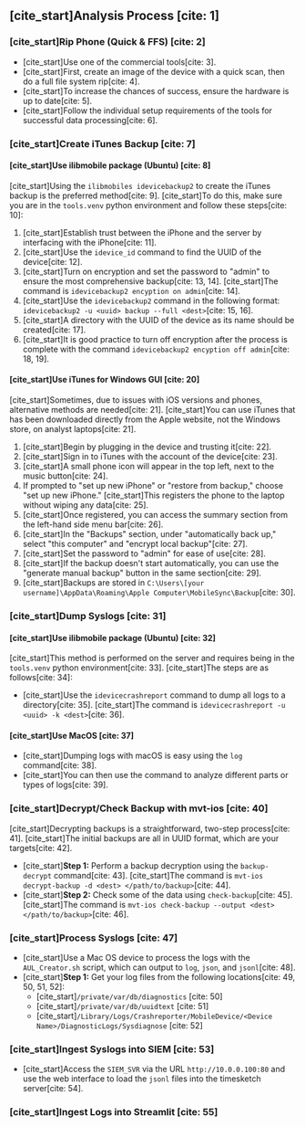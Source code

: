## [cite_start]Analysis Process [cite: 1]

### [cite_start]Rip Phone (Quick & FFS) [cite: 2]
* [cite_start]Use one of the commercial tools[cite: 3].
* [cite_start]First, create an image of the device with a quick scan, then do a full file system rip[cite: 4].
* [cite_start]To increase the chances of success, ensure the hardware is up to date[cite: 5].
* [cite_start]Follow the individual setup requirements of the tools for successful data processing[cite: 6].

### [cite_start]Create iTunes Backup [cite: 7]
#### [cite_start]Use ilibmobile package (Ubuntu) [cite: 8]
[cite_start]Using the `ilibmobiles idevicebackup2` to create the iTunes backup is the preferred method[cite: 9]. [cite_start]To do this, make sure you are in the `tools.venv` python environment and follow these steps[cite: 10]:

1.  [cite_start]Establish trust between the iPhone and the server by interfacing with the iPhone[cite: 11].
2.  [cite_start]Use the `idevice_id` command to find the UUID of the device[cite: 12].
3.  [cite_start]Turn on encryption and set the password to "admin" to ensure the most comprehensive backup[cite: 13, 14]. [cite_start]The command is `idevicebackup2 encyption on admin`[cite: 14].
4.  [cite_start]Use the `idevicebackup2` command in the following format: `idevicebackup2 -u <uuid> backup --full <dest>`[cite: 15, 16].
5.  [cite_start]A directory with the UUID of the device as its name should be created[cite: 17].
6.  [cite_start]It is good practice to turn off encryption after the process is complete with the command `idevicebackup2 encyption off admin`[cite: 18, 19].

#### [cite_start]Use iTunes for Windows GUI [cite: 20]
[cite_start]Sometimes, due to issues with iOS versions and phones, alternative methods are needed[cite: 21]. [cite_start]You can use iTunes that has been downloaded directly from the Apple website, not the Windows store, on analyst laptops[cite: 21].

1.  [cite_start]Begin by plugging in the device and trusting it[cite: 22].
2.  [cite_start]Sign in to iTunes with the account of the device[cite: 23].
3.  [cite_start]A small phone icon will appear in the top left, next to the music button[cite: 24].
4.  If prompted to "set up new iPhone" or "restore from backup," choose "set up new iPhone." [cite_start]This registers the phone to the laptop without wiping any data[cite: 25].
5.  [cite_start]Once registered, you can access the summary section from the left-hand side menu bar[cite: 26].
6.  [cite_start]In the "Backups" section, under "automatically back up," select "this computer" and "encrypt local backup"[cite: 27].
7.  [cite_start]Set the password to "admin" for ease of use[cite: 28].
8.  [cite_start]If the backup doesn't start automatically, you can use the "generate manual backup" button in the same section[cite: 29].
9.  [cite_start]Backups are stored in `C:\Users\[your username]\AppData\Roaming\Apple Computer\MobileSync\Backup`[cite: 30].

### [cite_start]Dump Syslogs [cite: 31]
#### [cite_start]Use ilibmobile package (Ubuntu) [cite: 32]
[cite_start]This method is performed on the server and requires being in the `tools.venv` python environment[cite: 33]. [cite_start]The steps are as follows[cite: 34]:
* [cite_start]Use the `idevicecrashreport` command to dump all logs to a directory[cite: 35]. [cite_start]The command is `idevicecrashreport -u <uuid> -k <dest>`[cite: 36].

#### [cite_start]Use MacOS [cite: 37]
* [cite_start]Dumping logs with macOS is easy using the `log` command[cite: 38].
* [cite_start]You can then use the command to analyze different parts or types of logs[cite: 39].

### [cite_start]Decrypt/Check Backup with mvt-ios [cite: 40]
[cite_start]Decrypting backups is a straightforward, two-step process[cite: 41]. [cite_start]The initial backups are all in UUID format, which are your targets[cite: 42].

* [cite_start]**Step 1:** Perform a backup decryption using the `backup-decrypt` command[cite: 43]. [cite_start]The command is `mvt-ios decrypt-backup -d <dest> </path/to/backup>`[cite: 44].
* [cite_start]**Step 2:** Check some of the data using `check-backup`[cite: 45]. [cite_start]The command is `mvt-ios check-backup --output <dest> </path/to/backup>`[cite: 46].

### [cite_start]Process Syslogs [cite: 47]
* [cite_start]Use a Mac OS device to process the logs with the `AUL_Creator.sh` script, which can output to `log`, `json`, and `jsonl`[cite: 48].
* [cite_start]**Step 1:** Get your log files from the following locations[cite: 49, 50, 51, 52]:
    * [cite_start]`/private/var/db/diagnostics` [cite: 50]
    * [cite_start]`/private/var/db/uuidtext` [cite: 51]
    * [cite_start]`/Library/Logs/Crashreporter/MobileDevice/<Device Name>/DiagnosticLogs/Sysdiagnose` [cite: 52]

### [cite_start]Ingest Syslogs into SIEM [cite: 53]
* [cite_start]Access the `SIEM_SVR` via the URL `http://10.0.0.100:80` and use the web interface to load the `jsonl` files into the timesketch server[cite: 54].

### [cite_start]Ingest Logs into Streamlit [cite: 55]

